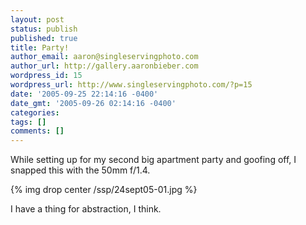 ```yaml
---
layout: post
status: publish
published: true
title: Party!
author_email: aaron@singleservingphoto.com
author_url: http://gallery.aaronbieber.com
wordpress_id: 15
wordpress_url: http://www.singleservingphoto.com/?p=15
date: '2005-09-25 22:14:16 -0400'
date_gmt: '2005-09-26 02:14:16 -0400'
categories:
tags: []
comments: []
---
```

While setting up for my second big apartment party and goofing off, I
snapped this with the 50mm f/1.4.

{% img drop center /ssp/24sept05-01.jpg %}

I have a thing for abstraction, I think.
